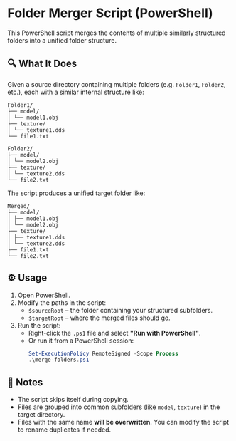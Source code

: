 # Folder Merger Script (PowerShell)

This PowerShell script merges the contents of multiple similarly structured folders into a unified folder structure.

## 🔍 What It Does

Given a source directory containing multiple folders (e.g. `Folder1`, `Folder2`, etc.), each with a similar internal structure like:

```
Folder1/
├── model/
│ └── model1.obj
├── texture/
│ └── texture1.dds
└── file1.txt

Folder2/
├── model/
│ └── model2.obj
├── texture/
│ └── texture2.dds
└── file2.txt
```

The script produces a unified target folder like:

```
Merged/
├── model/
│ ├── model1.obj
│ └── model2.obj
├── texture/
│ ├── texture1.dds
│ └── texture2.dds
├── file1.txt
└── file2.txt
```

## ⚙️ Usage

1. Open PowerShell.
2. Modify the paths in the script:
   - `$sourceRoot` – the folder containing your structured subfolders.
   - `$targetRoot` – where the merged files should go.
3. Run the script:
   - Right-click the `.ps1` file and select **"Run with PowerShell"**.
   - Or run it from a PowerShell session:
     ```powershell
     Set-ExecutionPolicy RemoteSigned -Scope Process
     .\merge-folders.ps1
     ```

## 📁 Notes

- The script skips itself during copying.
- Files are grouped into common subfolders (like `model`, `texture`) in the target directory.
- Files with the same name **will be overwritten**. You can modify the script to rename duplicates if needed.
